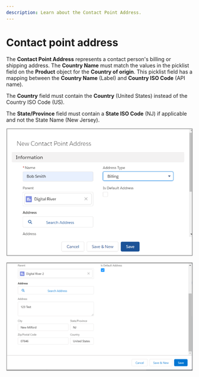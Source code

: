 ```yaml
---
description: Learn about the Contact Point Address.
---
```


# Contact point address

The **Contact Point Address** represents a contact person's billing or shipping address. The **Country Name** must match the values in the picklist field on the **Product** object for the **Country of origin**. This picklist field has a mapping between the **Country Name** (Label) and **Country ISO Code** (API name).‌

The **Country** field must contain the **Country** (United States) instead of the Country ISO Code (US).

The **State/Province** field must contain a **State ISO Code** (NJ) if applicable and not the State Name (New Jersey).

![](<../.gitbook/assets/Contact Point Address 2.png>)

![](<../.gitbook/assets/Contact Point Address 1.png>)

​
